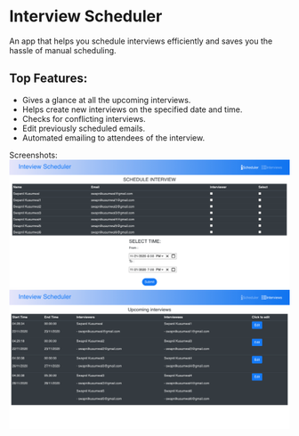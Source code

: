 # Interview Scheduler 

An app that helps you schedule interviews efficiently and saves you the hassle of manual scheduling. 

## Top Features:
- Gives a glance at all the upcoming interviews.
- Helps create new interviews on the specified date and time.
- Checks for conflicting interviews.
- Edit previously scheduled emails.
- Automated emailing to attendees of the interview.

Screenshots:
![Image1](/screenshots/1.png)
![Image2](/screenshots/2.png)

